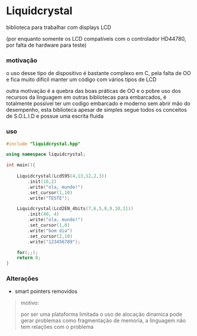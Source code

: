 #  Liquidcrystal

biblioteca para trabalhar com displays LCD

(por enquanto somente os LCD compatíveis com o controlador HD44780, por falta de hardware para teste)



### motivação 

o uso desse tipo de dispositivo é bastante complexo em C, pela falta de OO e fica muito difícil manter um código com vários tipos de LCD 



outra motivação é a quebra das boas práticas de OO e o pobre uso dos recursos da linguagem em outras bibliotecas para embarcados, é totalmente possível ter um codigo embarcado e moderno sem abrir mão do desempenho, esta biblioteca apesar de simples segue todos os conceitos de S.O.L.I.D e possue uma escrita fluida 



### uso 

```C++
#include "liquidcrystal.hpp"

using namespace liquidcrystal;

int main(){
    
	Liquidcrystal(Lcd595(4,13,12,2,3))
		.init(16,2)
		.write("ola, mundo!")
		.set_cursor(1,10)
		.write("TESTE");

	Liquidcrystal(Lcd2EN_4bits(7,6,5,8,9,10,11))
		.init(40, 4)
		.write("ola, mundo!")
		.set_cursor(1,0)
		.write("bom dia")
		.set_cursor(2,10)
		.write("123456789");

	for(;;);
	return 0;
}
```


### Alterações 
 - smart pointers removidos
 > motivo:
 >
 > por ser uma plataforma limitada o uso de alocação dinamica pode gerar problemas como fragmentação de memoria, a linguagem não tem relações com o problema



